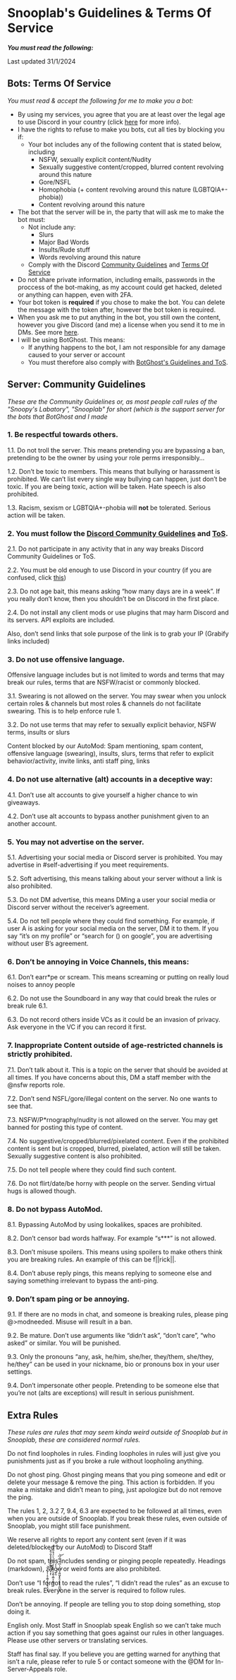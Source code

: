 # Snooplab's Guidelines & Terms Of Service
**_You must read the following:_**

Last updated 31/1/2024

## Bots: Terms Of Service
_You must read & accept the following for me to make you a bot:_

* By using my services, you agree that you are at least over the legal age to use Discord in your country (click [here](https://support.discord.com/hc/en-us/articles/360040724612-Why-is-Discord-asking-for-my-birthday) for more info).
* I have the rights to refuse to make you bots, cut all ties by blocking you if:
  * Your bot includes any of the following content that is stated below, including
    * NSFW, sexually explicit content/Nudity
    * Sexually suggestive content/cropped, blurred content revolving around this nature
    * Gore/NSFL
    * Homophobia (+ content revolving around this nature (LGBTQIA+-phobia))
    * Content revolving around this nature
* The bot that the server will be in, the party that will ask me to make the bot must:
   * Not include any:
       * Slurs
       * Major Bad Words
       * Insults/Rude stuff
       * Words revolving around this nature
   * Comply with the Discord [Community Guidelines](https://discord.com/guidelines) and [Terms Of Service](https://discord.com/terms)
*  Do not share private information, including emails, passwords in the proccess of the bot-making, as my account could get hacked, deleted or anything can happen, even with 2FA.
* Your bot token is **required** if you chose to make the bot. You can delete the message with the token after, however the bot token is required.
* When you ask me to put anything in the bot, you still own the content, however you give Discord (and me) a license when you send it to me in DMs. See more [here](https://discord.com/terms#5).
* I will be using BotGhost. This means:
   * If anything happens to the bot, I am not responsible for any damage caused to your server or account
   * You must therefore also comply with [BotGhost's Guidelines and ToS](https://docs.botghost.com/guidelines-and-privacy).


## Server: Community Guidelines
_These are the Community Guidelines or, as most people call rules of the "Snoopy's Labatory", "Snooplab" for short (which is the support server for the bots that BotGhost and I made_

### 1. Be respectful towards others. 

1.1. Do not troll the server. This means pretending you are bypassing a ban, pretending to be the owner by using your role perms irresponsibly…

1.2. Don’t be toxic to members. This means that bullying or harassment is prohibited. We can’t list every single way bullying can happen, just don’t be toxic. If you are being toxic, action will be taken. Hate speech is also prohibited.

1.3. Racism, sexism or LGBTQIA+-phobia will **not** be tolerated. Serious action will be taken.

### 2. You must follow the [Discord Community Guidelines](https://discord.com/guidelines) and [ToS](https://discord.com/terms).
2.1. Do not participate in any activity that in any way breaks Discord Community Guidelines or ToS. 

2.2. You must be old enough to use Discord in your country (if you are confused, click [this](https://support.discord.com/hc/en-us/articles/360040724612-Why-is-Discord-asking-for-my-birthday))

2.3. Do not age bait, this means asking “how many days are in a week”. If you really don’t know, then you shouldn’t be on Discord in the first place.


2.4. Do not install any client mods or use plugins that may harm Discord and its servers. API exploits are included.

Also, don’t send links that sole purpose of the link is to grab your IP (Grabify links included)

### 3. Do not use offensive language.
Offensive language includes but is not limited to words and terms that may break our rules, terms that are NSFW/racist or commonly blocked.

3.1. Swearing is not allowed on the server. You may swear when you unlock certain roles & channels but most roles & channels do not facilitate swearing. This is to help enforce rule 1. 

3.2. Do not use terms that may refer to sexually explicit behavior, NSFW terms, insults or slurs

Content blocked by our AutoMod:
Spam mentioning, spam content, offensive language (swearing), insults, slurs, terms that refer to explicit behavior/activity, invite links, anti staff ping, links
 
### 4. Do not use alternative (alt) accounts in a deceptive way:

4.1. Don’t use alt accounts to give yourself a higher chance to win giveaways.

4.2. Don’t use alt accounts to bypass another punishment given to an another account.

### 5. You may not advertise on the server.

5.1. Advertising your social media or Discord server is prohibited. You may advertise in #self-advertising if you meet requirements.

5.2. Soft advertising, this means talking about your server without a link is also prohibited.

5.3. Do not DM advertise, this means DMing a user your social media or Discord server without the receiver’s agreement.

5.4. Do not tell people where they could find something. For example, if user A is asking for your social media on the server, DM it to them. If you say “it’s on my profile” or “search for () on google”, you are advertising without user B’s agreement.

### 6. Don’t be annoying in Voice Channels, this means:
6.1. Don’t earr*pe or scream. This means screaming or putting on really loud noises to annoy people

6.2. Do not use the Soundboard in any way that could break the rules or break rule 6.1.

6.3. Do not record others inside VCs as it could be an invasion of privacy. Ask everyone in the VC if you can record it first.

### 7. Inappropriate Content outside of age-restricted channels is strictly prohibited.

7.1. Don’t talk about it. This is a topic on the server that should be avoided at all times. If you have concerns about this, DM a staff member with the @nsfw reports role.

7.2. Don’t send NSFL/gore/illegal content on the server. No one wants to see that.

7.3. NSFW/P*rnography/nudity is not allowed on the server. You may get banned for posting this type of content.

7.4. No suggestive/cropped/blurred/pixelated content. Even if the prohibited content is sent but is cropped, blurred, pixelated, action will still be taken. Sexually suggestive content is also prohibited.

7.5. Do not tell people where they could find such content.

7.6. Do not flirt/date/be horny with people on the server. Sending virtual hugs is allowed though.

### 8. Do not bypass AutoMod.
 
8.1. Bypassing AutoMod by using lookalikes, spaces are prohibited.

8.2. Don’t censor bad words halfway. For example “s***” is not allowed.

8.3. Don’t misuse spoilers. This means using spoilers to make others think you are breaking rules. An example of this can be f||rick||.

8.4. Don’t abuse reply pings, this means replying to someone else and saying something irrelevant to bypass the anti-ping.

### 9. Don’t spam ping or be annoying.

9.1. If there are no mods in chat, and someone is breaking rules, please ping @>modneeded. Misuse will result in a ban.

9.2. Be mature. Don’t use arguments like “didn’t ask”, “don’t care”, “who asked” or similar. You will be punished.
 
9.3. Only the pronouns “any, ask, he/him, she/her, they/them, she/they, he/they” can be used in your nickname, bio or pronouns box in your user settings.

9.4. Don’t impersonate other people. Pretending to be someone else that you’re not (alts are exceptions) will result in serious punishment.



## Extra Rules
*These rules are rules that may seem kinda weird outside of Snooplab but in Snooplab, these are considered normal rules.*

Do not find loopholes in rules. Finding loopholes in rules will just give you punishments just as if you broke a rule without loopholing anything.

Do not ghost ping. Ghost pinging means that you ping someone and edit or delete your message & remove the ping. This action is forbidden. If you make a mistake and didn’t mean to ping, just apologize but do not remove the ping.

The rules 1, 2, 3.2 7, 9.4, 6.3 are expected to be followed at all times, even when you are outside of Snooplab. If you break these rules, even outside of Snooplab, you might still face punishment.

We reserve all rights to report any content sent (even if it was deleted/blocked by our AutoMod) to Discord Staff

Do not spam, this includes sending or pinging people repeatedly. Headings (markdown), z̷̡͎̦̥͕͇͎̙͍͙̠̟̫͙͘͝͝ͅả̵̛̘͙͐͊̈̎̓̊̽̃́̎̌̕̚̚ͅl̷̨̧̬͎̳̣̠̭̲̱̒͛̈́͗͐̈́́̐̅͑̋͝g̵̨̰̓̓ó̶̧͖͖͙̙̭͕͓̟̟̯̪̺̫̰̍͆̀̄̿́͆̕͝ or weird fonts are also prohibited.

Don’t use “I forgot to read the rules”, “I didn’t read the rules” as an excuse to break rules. Everyone in the server is required to follow rules.

Don’t be annoying. If people are telling you to stop doing something, stop doing it.

English only. Most Staff in Snooplab speak English so we can’t take much action if you say something that goes against our rules in other languages. Please use other servers or translating services.

Staff has final say. If you believe you are getting warned for anything that isn’t a rule, please refer to rule 5 or contact someone with the @DM for In-Server-Appeals role.

